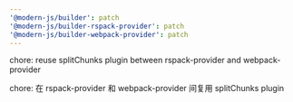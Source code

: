 ```yaml
---
'@modern-js/builder': patch
'@modern-js/builder-rspack-provider': patch
'@modern-js/builder-webpack-provider': patch
---
```


chore: reuse splitChunks plugin between rspack-provider and webpack-provider

chore: 在 rspack-provider 和 webpack-provider 间复用 splitChunks plugin
